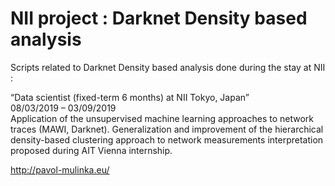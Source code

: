 # NII project : Darknet Density based analysis

Scripts related to Darknet Density based analysis done during the stay at NII :

“Data scientist (fixed-term 6 months) at NII Tokyo, Japan”  
08/03/2019 – 03/09/2019  
Application of the unsupervised machine learning approaches to network traces (MAWI, Darknet). Generalization and improvement of the hierarchical density-based clustering approach to network measurements interpretation proposed during AIT Vienna internship.

http://pavol-mulinka.eu/
 
